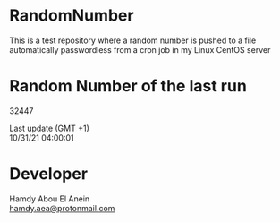 # RandomNumber    
This is a test repository where a random number is pushed to a file automatically passwordless from a cron job in my Linux CentOS server    
# Random Number of the last run   
32447
      
Last update (GMT +1)    
10/31/21 04:00:01
# Developer    
Hamdy Abou El Anein   
hamdy.aea@protonmail.com
